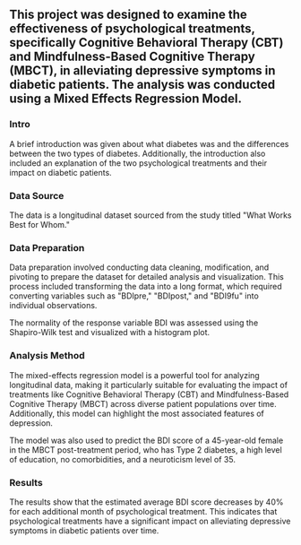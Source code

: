 ## This project was designed to examine the effectiveness of psychological treatments, specifically Cognitive Behavioral Therapy (CBT) and Mindfulness-Based Cognitive Therapy (MBCT), in alleviating depressive symptoms in diabetic patients. The analysis was conducted using a Mixed Effects Regression Model.
### Intro
A brief introduction was given about what diabetes was and the differences between the two types of diabetes. Additionally, the introduction also included an explanation of the two psychological treatments and their impact on diabetic patients.

### Data Source
The data is a longitudinal dataset sourced from the study titled "What Works Best for Whom."

### Data Preparation
Data preparation involved conducting data cleaning, modification, and pivoting to prepare the dataset for detailed analysis and visualization. This process included transforming the data into a long format, which required converting variables such as "BDIpre," "BDIpost," and "BDI9fu" into individual observations.

The normality of the response variable BDI was assessed using the Shapiro-Wilk test and visualized with a histogram plot.

### Analysis Method
The mixed-effects regression model is a powerful tool for analyzing longitudinal data, making it particularly suitable for evaluating the impact of treatments like Cognitive Behavioral Therapy (CBT) and Mindfulness-Based Cognitive Therapy (MBCT) across diverse patient populations over time. Additionally, this model can highlight the most associated features of depression.

The model was also used to predict the BDI score of a 45-year-old female in the MBCT post-treatment period, who has Type 2 diabetes, a high level of education, no comorbidities, and a neuroticism level of 35.

### Results
The results show that the estimated average BDI score decreases by 40% for each additional month of psychological treatment. This indicates that psychological treatments have a significant impact on alleviating depressive symptoms in diabetic patients over time.
